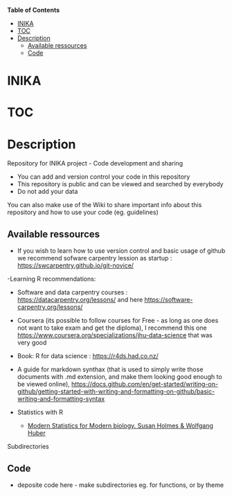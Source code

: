 <!-- START doctoc generated TOC please keep comment here to allow auto update -->
<!-- DON'T EDIT THIS SECTION, INSTEAD RE-RUN doctoc TO UPDATE -->
**Table of Contents**

- [INIKA](#inika)
- [TOC](#toc)
- [Description](#description)
  - [Available ressources](#available-ressources)
  - [Code](#code)

<!-- END doctoc generated TOC please keep comment here to allow auto update -->

# INIKA
# TOC 

# Description 
Repository for INIKA project - Code development and sharing


- You can add and version control your code in this repository
- This repository is public and can be viewed and searched by everybody
- Do not add your data

You can also make use of the Wiki to share important info about this repository and how to use your code (eg. guidelines)

## Available ressources
- If you wish to learn how to use version control and basic usage of github
we recommend sofware carpentry lession as startup : <https://swcarpentry.github.io/git-novice/> 

-Learning R recommendations: 
  - Software and data carpentry courses : <https://datacarpentry.org/lessons/> and here <https://software-carpentry.org/lessons/>
  - Coursera (its possible to follow courses for Free - as long as one does not want to take exam and get the diploma), I recommend this one <https://www.coursera.org/specializations/jhu-data-science> that was very good
  - Book: R for data science : <https://r4ds.had.co.nz/>

- A guide for markdown synthax (that is used to simply write those documents with .md extension, and make them looking good enough to be viewed online), <https://docs.github.com/en/get-started/writing-on-github/getting-started-with-writing-and-formatting-on-github/basic-writing-and-formatting-syntax>

- Statistics with R
  - [Modern Statistics for Modern biology. Susan Holmes & Wolfgang Huber](https://web.stanford.edu/class/bios221/book/)

Subdirectories
## Code
- deposite code here - make subdirectories eg. for functions, or by theme 

  

